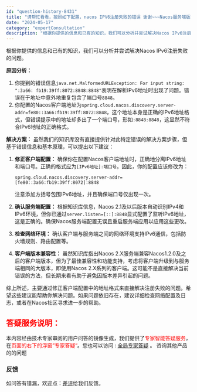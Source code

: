 ```yaml
---
id: "question-history-8431"
title: "请帮忙看看，按照如下配置，nacos IPV6注册失败的错误 谢谢~~~Nacos服务端版本  2.2.3 单机版本  客户端版本是nacos-client-1.4.6.jar 。nacos conf application.properties新增如下配置spring.cloud.nacos.discovery.prefer-ipv6-address=true启动nacos,启动正常，且显示已经是IPV6类型。应用配置nacos地址如下application.properties文件：spring.cloud.nacos.discovery.server-addr=fe80::3a66:fb19:39ff:8072:8848启动后报错信息如下：com.alibaba.nacos.api.exception.NacosException: failed to req API: nacos v1 ns instance after all servers ([fe80::3a66: fb19:39ff:8072:8848]) tried: java.net.MalformedURLException: For input string: :3a66: fb19:39ff:8072:8848:8848 已经配置了：spring.cloud.nacos.discovery.prefer-ipv6-address=true server.ipv6=true server.listen=[::]:8848 nacos-opensource"
date: "2024-05-17"
category: "expertConsultation"
description: "根据你提供的信息和已有的知识，我们可以分析并尝试解决Nacos IPv6注册失败的问题。**原因分析：**1. 你提到的错误信息`java.net.MalformedURLException: For input string: :3a66: fb19:39ff:8072:8848:8848`表明在"
---
```


根据你提供的信息和已有的知识，我们可以分析并尝试解决Nacos IPv6注册失败的问题。

**原因分析：**
1. 你提到的错误信息`java.net.MalformedURLException: For input string: ":3a66: fb19:39ff:8072:8848:8848"`表明在解析IPv6地址时出现了问题。错误在于地址中意外地重复包含了端口号`8848`。
2. 你配置的Nacos客户端地址为`spring.cloud.nacos.discovery.server-addr=fe80::3a66:fb19:39ff:8072:8848`，这个地址本身是正确的IPv6地址格式，但错误提示中的地址却多出了一个端口号，形如`:8848:8848`，这显然不符合IPv6地址的正确格式。

**解决方案：**
虽然我们的知识库没有直接提供针对此特定错误的解决方案步骤，但基于错误信息和基本原理，可以提出以下建议：

1. **修正客户端配置：** 确保你在配置Nacos客户端地址时，正确地分离IPv6地址和端口号。正确的格式应为`[IPv6地址]:端口号`。因此，你的配置应该修改为：
   ```properties
   spring.cloud.nacos.discovery.server-addr=[fe80::3a66:fb19:39ff:8072]:8848
   ```
   注意添加方括号包围IPv6地址，并且确保端口号仅出现一次。

2. **确认服务端配置：** 根据知识库信息，Nacos 2.1及以后版本自动识别IPv4和IPv6环境，但你已通过`server.listen=[::]:8848`显式配置了监听IPv6地址，这是正确的。确保Nacos服务端配置无误且重启服务端应用以应用这些更改。

3. **检查网络环境：** 确认客户端与服务端之间的网络环境支持IPv6通信，包括防火墙规则、路由配置等。

4. **客户端版本兼容性：** 虽然知识库指出Nacos 2.X服务端兼容Nacos1.2.0及之后的客户端版本，但为了最佳兼容性和功能支持，考虑将客户端升级到与服务端相同的大版本，即使用Nacos 2.X系列的客户端。这可能不是直接解决当前错误的方法，但长期来看有助于避免因版本差异引起的问题。

综上所述，主要通过修正客户端配置中的地址格式来直接解决注册失败的问题。希望这些建议能帮助你解决问题。如果问题依旧存在，建议详细检查网络配置及日志，或者在Nacos社区寻求进一步的帮助。
## <font color="#FF0000">答疑服务说明：</font> 

本内容经由技术专家审阅的用户问答的镜像生成，我们提供了<font color="#FF0000">专家智能答疑服务</font>，在<font color="#FF0000">页面的右下的浮窗”专家答疑“</font>。您也可以访问 : [全局专家答疑](https://opensource.alibaba.com/chatBot) 。 咨询其他产品的的问题

### 反馈
如问答有错漏，欢迎点：[差评](https://ai.nacos.io/user/feedbackByEnhancerGradePOJOID?enhancerGradePOJOId=13652)给我们反馈。
